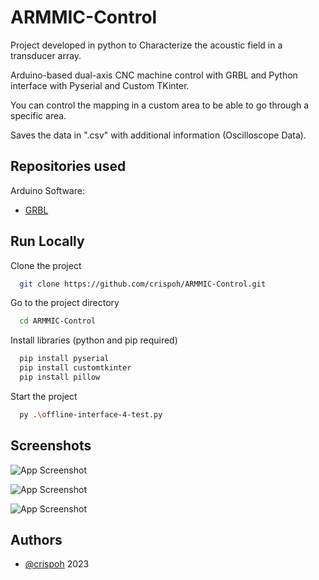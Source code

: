 # ARMMIC-Control
Project developed in python to Characterize the acoustic field in a transducer array.

Arduino-based dual-axis CNC machine control with GRBL and Python interface with Pyserial and Custom TKinter.

You can control the mapping in a custom area to be able to go through a specific area.

Saves the data in ".csv" with additional information (Oscilloscope Data).


## Repositories used

Arduino Software: 
- [GRBL](https://github.com/grbl/grbl.git) 
## Run Locally

Clone the project

```bash
  git clone https://github.com/crispoh/ARMMIC-Control.git
```

Go to the project directory

```bash
  cd ARMMIC-Control
```

Install libraries (python and pip required)

```bash
  pip install pyserial
  pip install customtkinter
  pip install pillow
```

Start the project

```bash
  py .\offline-interface-4-test.py
```


## Screenshots

![App Screenshot](http://drive.google.com/uc?export=view&id=1orj6fk-X2RXHg-TI9Eb6jkLo_x4yXkjd)

![App Screenshot](http://drive.google.com/uc?export=view&id=1uklNsPNl58Lm8BK3s1cwhki1sVvtucG8)

![App Screenshot](http://drive.google.com/uc?export=view&id=1erfNPAqqT_iVPzMnBs4IQ0pBamRy0NIn)



## Authors

- [@crispoh](https://github.com/crispoh) 
2023

